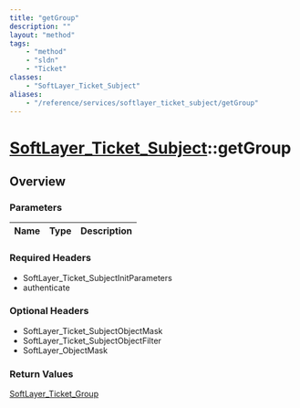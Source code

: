 ```yaml
---
title: "getGroup"
description: ""
layout: "method"
tags:
    - "method"
    - "sldn"
    - "Ticket"
classes:
    - "SoftLayer_Ticket_Subject"
aliases:
    - "/reference/services/softlayer_ticket_subject/getGroup"
---
```

# [SoftLayer_Ticket_Subject](/reference/services/SoftLayer_Ticket_Subject)::getGroup




## Overview 


### Parameters 
|Name | Type | Description |
| --- | --- | --- |


### Required Headers
* SoftLayer_Ticket_SubjectInitParameters
* authenticate

### Optional Headers
* SoftLayer_Ticket_SubjectObjectMask
* SoftLayer_Ticket_SubjectObjectFilter
* SoftLayer_ObjectMask

### Return Values
<a href='/reference/datatypes/SoftLayer_Ticket_Group'>SoftLayer_Ticket_Group </a>

